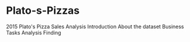 # Plato-s-Pizzas
2015 Plato's Pizza Sales Analysis
Introduction 
About the dataset
Business Tasks 
Analysis 
Finding
